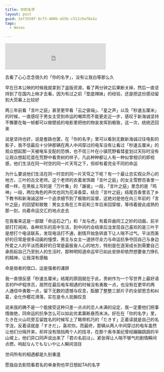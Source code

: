 ```yaml
---
title: 你的名字
layout: post
guid: 2ef3550f-8cf3-400b-a55b-c512c9af8a1u
tags:
  - Notes

---
```


<iframe frameborder="no" border="0" marginwidth="0" marginheight="0" width="330" height="86" src="http://music.163.com/outchain/player?type=2&id=426881506&auto=0&height=66"></iframe>

去看了心心念念很久的「你的名字」，没有让我白等那么久

早在日本公映的时候我就拿到了盗版资源，看了两分钟之后果断关掉，然后一直坚持到了在国内上映才去看，因为有过之前「垫底辣妹」的经验，还是把这份感动留到大荧幕上比较好

两三年前看「言叶之庭」甚至更早看「云之彼端」、「星之声」以及「秒速五厘米」的时候，一直感叹于男女主受到命运的嘲弄而不能更走近一步，感叹于新海诚坚持不懈要在每一帧都可以做壁纸的电影里把他的物哀发挥到极致，这一次，统统还回来

说是坚持也好，说是套路也罢，在「你的名字」里可以看到无数新海诚过往电影的影子，我不信最后十分钟那辆在两人中间穿过的电车没有让看过「秒速五厘米」的观众想起那一天被电车支配的恐惧，也不信三叶在小镇荒野看彗星划过天际时没有让观众想起花苗在荒野中看贵树的样子。凡此种种都让人有一种似曾相识的即视感，他们生活在同一时空的同一片天穹之下，但却有着完全不同的命运

为什么要说他们生活在同一时空的同一片天穹之下呢？有一个最让忠实观众开心的地方，三叶的古文老师。这个老师的衣着发饰跟「言叶之庭」的女主雪野百香里一模一样，在黑板上写的是「万叶集」的「誰彼」一段，「言叶之庭」里念的是「鸣神」一段，两位角色的声优也同为花泽香菜，结合「言叶之庭」结尾百香里去了乡下教书和新海诚这样一个追求细节到了极致的监督，这绝对是他在向三年前的「言叶之庭」的回望和致敬：男女主角在三年前和三年后来回穿梭，等待着彼此成熟的那一刻，向着命运交汇的地点走去

在我看来这是一部跟「命运石之门」和「龙与虎」有着异曲同工之妙的动画，前半部打打闹闹，各种欢乐的高中生活，到中间约会结束后泷发现自己喜欢的是三叶于是想打个电话联系，发现电话打不通，剧情开始急转直下让人喘不过气。平淡而美好的日常是很多动画的憧憬，男主与女主一道拼尽全力与命运抗争夺回自己与身边所爱之人的平淡而美好的日常是最振奋人心的地方，特别是在逐渐成长到需要自己承担起自己乃至别人的生活时，那种明知道命运早已如此安排却依然想要奋力挣扎的精神，让我深有感触

命是弱者的借口，运是强者的谦辞

我一直很反感「秒速五厘米」结尾的原因就在于此，贵树作为一个写世界上最好语言的PHP程序员，居然在最后电车相遇的时候没有勇敢一点，也没有在更早的两人通信中勇敢一点，留下无数的遗憾与叹息，酝酿了整整三部片子的全部思念和纠葛，全化作樱花滑落，实在是令人扼腕叹息

说来我的确不是一个能接受这种只差一点点的恋人未满的设定，我一定要他们把事情做绝，同命运的抗争怎么可以如此优柔寡断悬而未决。好在在「你的名字」里，たき在火山坑旁互留姓名的时候写上了略带机巧的「たきす」正着读就是自己的名字泷，反着读就是「すきだ」，喜欢你。而最终，那辆从两人中间穿过的电车虽然让他们分隔开来，却并没有阻挡两个人的找寻，在那个奥寺美纪曾经蹦蹦跳跳的半山坡上，他们异口同声说出来了「君の名前は」，紧张得让人喘不够气的剧情瞬间点燃，响起なんでもないや让人瞬间泪目

世间所有的相遇都是久别重逢

愿独自去影院看君名的单身狗也早日想起TA的名字